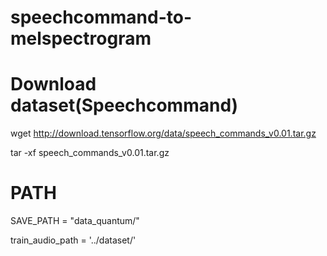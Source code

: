 # speechcommand-to-melspectrogram
# Download dataset(Speechcommand)
wget http://download.tensorflow.org/data/speech_commands_v0.01.tar.gz

tar -xf speech_commands_v0.01.tar.gz
# PATH
SAVE_PATH = "data_quantum/" 

train_audio_path = '../dataset/'
